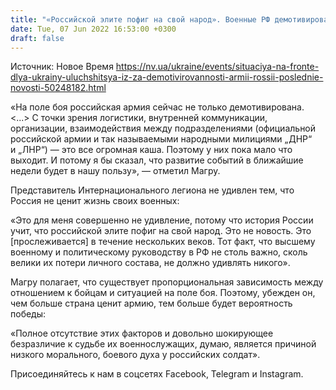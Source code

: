 ```yaml
---
title: "«Российской элите пофиг на свой народ». Военные РФ демотивированы, ситуация будет развиваться в пользу Украины — Интернациональный легион"
date: Tue, 07 Jun 2022 16:53:00 +0300
draft: false
---
```

Источник: Новое Время https://nv.ua/ukraine/events/situaciya-na-fronte-dlya-ukrainy-uluchshitsya-iz-za-demotivirovannosti-armii-rossii-poslednie-novosti-50248182.html


«На поле боя российская армия сейчас не только демотивирована. <...> С точки зрения логистики, внутренней коммуникации, организации, взаимодействия между подразделениями (официальной российской армии и так называемыми народными милициями „ДНР“ и „ЛНР“) — это все огромная каша. Поэтому у них пока мало что выходит. И потому я бы сказал, что развитие событий в ближайшие недели будет в нашу пользу», — отметил Магру.

Представитель Интернационального легиона не удивлен тем, что Россия не ценит жизнь своих военных:

«Это для меня совершенно не удивление, потому что история России учит, что российской элите пофиг на свой народ. Это не новость. Это [прослеживается] в течение нескольких веков. Тот факт, что высшему военному и политическому руководству в РФ не столь важно, сколь велики их потери личного состава, не должно удивлять никого».

Магру полагает, что существует пропорциональная зависимость между отношением к бойцам и ситуацией на поле боя. Поэтому, убежден он, чем больше страна ценит армию, тем больше будет вероятность победы:

«Полное отсутствие этих факторов и довольно шокирующее безразличие к судьбе их военнослужащих, думаю, является причиной низкого морального, боевого духа у российских солдат».

Присоединяйтесь к нам в соцсетях Facebook, Telegram и Instagram.

